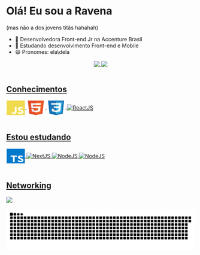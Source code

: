 <h1> Olá! Eu sou a Ravena </h1>
(mas não a dos jovens titãs hahahah)

- 🔭 Desenvolvedora Front-end Jr na Accenture Brasil
- 🌱 Estudando desenvolvimento Front-end e Mobile
- 😄 Pronomes: ela\dela

<div align="center">
  <a href="https://github.com/ravenascampos">
  <img align="center" height="180em" src="https://github-readme-stats.vercel.app/api?username=ravenascampos&show_icons=true&theme=synthwave&include_all_commits=true&count_private=true"/>
  <img align="center" height="180em" src="https://github-readme-stats.vercel.app/api/top-langs/?username=ravenascampos&layout=compact&langs_count=7&theme=synthwave"/>
</div>
  
<div style="display: inline_block"><br>
  <h2> Conhecimentos </h2>
  <img align="center" alt="Js" height="40" width="50" src="https://raw.githubusercontent.com/devicons/devicon/master/icons/javascript/javascript-plain.svg">
  <img align="center" alt="HTML" height="40" width="50" src="https://raw.githubusercontent.com/devicons/devicon/master/icons/html5/html5-original.svg">
   <img align="center" alt="CSS" height="40" width="50" src="https://raw.githubusercontent.com/devicons/devicon/master/icons/css3/css3-original.svg">
  <img align="center" alt="ReactJS" height="40" width="50" src="https://cdn.jsdelivr.net/gh/devicons/devicon/icons/react/react-original.svg" />
</div>
 
<div style="display: inline_block"><br>
   <h2>Estou estudando</h2>
   <img align="center" alt="Ts" height="40" width="50" src="https://raw.githubusercontent.com/devicons/devicon/master/icons/typescript/typescript-plain.svg">
   <img align="center" alt="NextJS" height="40" width="50" src="https://cdn.jsdelivr.net/gh/devicons/devicon/icons/nextjs/nextjs-original.svg" />
   <img align="center" alt="NodeJS" height="40" width="50" src="https://cdn.jsdelivr.net/gh/devicons/devicon/icons/nodejs/nodejs-original.svg" />
   <img align="center" alt="NodeJS" height="40" width="50" src="https://cdn.jsdelivr.net/gh/devicons/devicon/icons/flutter/flutter-original.svg" />
  
          
          
</div>

<div><br>
  <h2>Networking</h2>
  <a href="https://www.linkedin.com/in/ravenascampos" target="_blank"><img src="https://img.shields.io/badge/-LinkedIn-%230077B5?style=for-the-badge&logo=linkedin&logoColor=white" target="_blank"></a>
  
  ![Snake animation](https://github.com/ravenascampos/ravenascampos/blob/output/github-contribution-grid-snake.svg)
</div>


